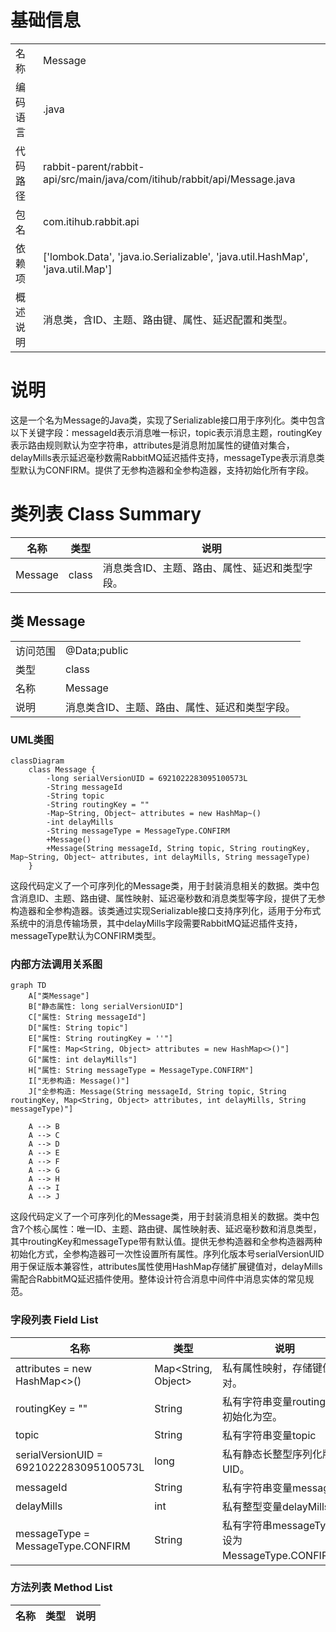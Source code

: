 # 基础信息

|      |      |
|------|------|
| 名称 | Message |
| 编码语言 | .java |
| 代码路径 | rabbit-parent/rabbit-api/src/main/java/com/itihub/rabbit/api/Message.java |
| 包名 | com.itihub.rabbit.api |
| 依赖项 | ['lombok.Data', 'java.io.Serializable', 'java.util.HashMap', 'java.util.Map'] |
| 概述说明 | 消息类，含ID、主题、路由键、属性、延迟配置和类型。 |

# 说明

这是一个名为Message的Java类，实现了Serializable接口用于序列化。类中包含以下关键字段：messageId表示消息唯一标识，topic表示消息主题，routingKey表示路由规则默认为空字符串，attributes是消息附加属性的键值对集合，delayMills表示延迟毫秒数需RabbitMQ延迟插件支持，messageType表示消息类型默认为CONFIRM。提供了无参构造器和全参构造器，支持初始化所有字段。

# 类列表 Class Summary

| 名称   | 类型  | 说明 |
|-------|------|-------------|
| Message | class | 消息类含ID、主题、路由、属性、延迟和类型字段。 |



## 类 Message

|      |      |
|------|------|
| 访问范围 | @Data;public |
| 类型 | class |
| 名称 | Message |
| 说明 | 消息类含ID、主题、路由、属性、延迟和类型字段。 |


### UML类图

```mermaid
classDiagram
    class Message {
        -long serialVersionUID = 6921022283095100573L
        -String messageId
        -String topic
        -String routingKey = ""
        -Map~String, Object~ attributes = new HashMap~()
        -int delayMills
        -String messageType = MessageType.CONFIRM
        +Message()
        +Message(String messageId, String topic, String routingKey, Map~String, Object~ attributes, int delayMills, String messageType)
    }
```

这段代码定义了一个可序列化的Message类，用于封装消息相关的数据。类中包含消息ID、主题、路由键、属性映射、延迟毫秒数和消息类型等字段，提供了无参构造器和全参构造器。该类通过实现Serializable接口支持序列化，适用于分布式系统中的消息传输场景，其中delayMills字段需要RabbitMQ延迟插件支持，messageType默认为CONFIRM类型。


### 内部方法调用关系图

```mermaid
graph TD
    A["类Message"]
    B["静态属性: long serialVersionUID"]
    C["属性: String messageId"]
    D["属性: String topic"]
    E["属性: String routingKey = ''"]
    F["属性: Map<String, Object> attributes = new HashMap<>()"]
    G["属性: int delayMills"]
    H["属性: String messageType = MessageType.CONFIRM"]
    I["无参构造: Message()"]
    J["全参构造: Message(String messageId, String topic, String routingKey, Map<String, Object> attributes, int delayMills, String messageType)"]

    A --> B
    A --> C
    A --> D
    A --> E
    A --> F
    A --> G
    A --> H
    A --> I
    A --> J
```

这段代码定义了一个可序列化的Message类，用于封装消息相关的数据。类中包含7个核心属性：唯一ID、主题、路由键、属性映射表、延迟毫秒数和消息类型，其中routingKey和messageType带有默认值。提供无参构造器和全参构造器两种初始化方式，全参构造器可一次性设置所有属性。序列化版本号serialVersionUID用于保证版本兼容性，attributes属性使用HashMap存储扩展键值对，delayMills需配合RabbitMQ延迟插件使用。整体设计符合消息中间件中消息实体的常见规范。

### 字段列表 Field List

| 名称  | 类型  | 说明 |
|-------|-------|------|
| attributes = new HashMap<>() | Map<String, Object> | 私有属性映射，存储键值对。 |
| routingKey = "" | String | 私有字符串变量routingKey初始化为空。 |
| topic | String | 私有字符串变量topic |
| serialVersionUID = 6921022283095100573L | long | 私有静态长整型序列化版本UID。 |
| messageId | String | 私有字符串变量messageId |
| delayMills | int | 私有整型变量delayMills |
| messageType = MessageType.CONFIRM | String | 私有字符串messageType设为MessageType.CONFIRM。 |

### 方法列表 Method List

| 名称  | 类型  | 说明 |
|-------|-------|------|




